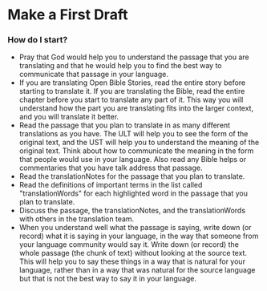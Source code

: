 # Make a First Draft #

### How do I start?

* Pray that God would help you to understand the passage that you are translating and that he would help you to find the best way to communicate that passage in your language.
* If you are translating Open Bible Stories, read the entire story before starting to translate it. If you are translating the Bible, read the entire chapter before you start to translate any part of it. This way you will understand how the part you are translating fits into the larger context, and you will translate it better.
* Read the passage that you plan to translate in as many different translations as you have. The ULT will help you to see the form of the original text, and the UST will help you to understand the meaning of the original text. Think about how to communicate the meaning in the form that people would use in your language. Also read any Bible helps or commentaries that you have talk address that passage.
* Read the translationNotes for the passage that you plan to translate.
* Read the definitions of important terms in the list called "translationWords" for each highlighted word in the passage that you plan to translate.
* Discuss the passage, the translationNotes, and the translationWords with others in the translation team.
* When you understand well what the passage is saying, write down (or record) what it is saying in your language, in the way that someone from your language community would say it. Write down (or record) the whole passage (the chunk of text) without looking at the source text. This will help you to say these things in a way that is natural for your language, rather than in a way that was natural for the source language but that is not the best way to say it in your language.


